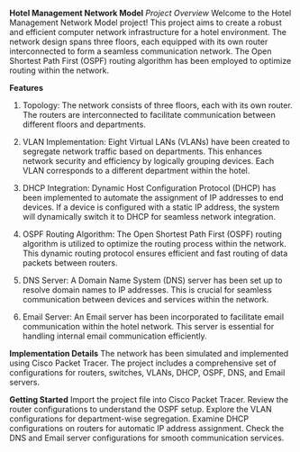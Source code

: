 **Hotel Management Network Model**
*Project Overview*
Welcome to the Hotel Management Network Model project! This project aims to create a robust and efficient computer network infrastructure for a hotel environment. The network design spans three floors, each equipped with its own router interconnected to form a seamless communication network. The Open Shortest Path First (OSPF) routing algorithm has been employed to optimize routing within the network.

**Features**
1. Topology:
The network consists of three floors, each with its own router. The routers are interconnected to facilitate communication between different floors and departments.

2. VLAN Implementation:
Eight Virtual LANs (VLANs) have been created to segregate network traffic based on departments. This enhances network security and efficiency by logically grouping devices. Each VLAN corresponds to a different department within the hotel.

3. DHCP Integration:
Dynamic Host Configuration Protocol (DHCP) has been implemented to automate the assignment of IP addresses to end devices. If a device is configured with a static IP address, the system will dynamically switch it to DHCP for seamless network integration.

4. OSPF Routing Algorithm:
The Open Shortest Path First (OSPF) routing algorithm is utilized to optimize the routing process within the network. This dynamic routing protocol ensures efficient and fast routing of data packets between routers.

5. DNS Server:
A Domain Name System (DNS) server has been set up to resolve domain names to IP addresses. This is crucial for seamless communication between devices and services within the network.

6. Email Server:
An Email server has been incorporated to facilitate email communication within the hotel network. This server is essential for handling internal email communication efficiently.

**Implementation Details**
The network has been simulated and implemented using Cisco Packet Tracer. The project includes a comprehensive set of configurations for routers, switches, VLANs, DHCP, OSPF, DNS, and Email servers.

**Getting Started**
Import the project file into Cisco Packet Tracer.
Review the router configurations to understand the OSPF setup.
Explore the VLAN configurations for department-wise segregation.
Examine DHCP configurations on routers for automatic IP address assignment.
Check the DNS and Email server configurations for smooth communication services.

